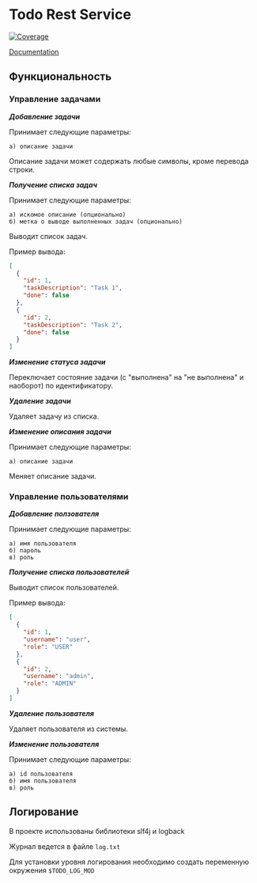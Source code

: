 # Todo Rest Service

[![Coverage](.github/badges/jacoco.svg)](https://github.com/ostapkazak/todo-rest-service/actions/workflows/maven.yml)

[Documentation](https://app.swaggerhub.com/apis-docs/ostapkazak/todo/1.0.0)

## **Функциональность**

### **Управление задачами**

**_Добавление задачи_**

Принимает следующие параметры:

    a) описание задачи

Описание задачи может содержать любые символы, кроме перевода строки.

**_Получение списка задач_**

Принимает следующие параметры:

    a) искомое описание (опционально)
    б) метка о выводе выполненных задач (опционально) 

Выводит список задач.

Пример вывода:

```json
[
  {
    "id": 1,
    "taskDescription": "Task 1",
    "done": false
  },
  {
    "id": 2,
    "taskDescription": "Task 2",
    "done": false
  }
]
```

**_Изменение статуса задачи_**

Переключает состояние задачи (с "выполнена" на "не выполнена" и наоборот) по идентификатору.

**_Удаление задачи_**

Удаляет задачу из списка.

**_Изменение описания задачи_**

Принимает следующие параметры:

    a) описание задачи

Меняет описание задачи.

### **Управление пользователями**

**_Добавление ползователя_**

Принимает следующие параметры:

    a) имя пользователя
    б) пароль
    в) роль

**_Получение списка пользователей_**

Выводит список пользователей.

Пример вывода:

```json
[
  {
    "id": 1,
    "username": "user",
    "role": "USER"
  },
  {
    "id": 2,
    "username": "admin",
    "role": "ADMIN"
  }
]
```

**_Удаление пользователя_**

Удаляет пользователя из системы.

**_Изменение пользователя_**

Принимает следующие параметры:

    a) id пользователя
    б) имя пользователя
    в) роль

## **Логирование**

В проекте использованы библиотеки slf4j и logback

Журнал ведется в файле `log.txt`

Для установки уровня логирования необходимо создать переменную окружения `$TODO_LOG_MOD`



